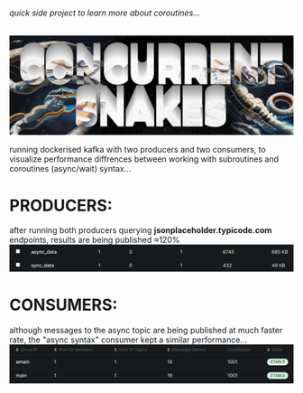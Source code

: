 ###### quick side project to learn more about coroutines...
![background](https://github.com/wassef911/concurrent_snakes/blob/master/images/background.png?raw=true)

running dockerised kafka with two producers and two consumers, to visualize performance diffrences between working with subroutines and coroutines (async/wait) syntax...

# PRODUCERS:

after running both producers querying **jsonplaceholder.typicode.com** endpoints, results are being published ≈120%
![Screenshot](https://github.com/wassef911/concurrent_snakes/blob/master/images/producer_benchmark.png?raw=true)

# CONSUMERS:
although messages to the async topic are being published at much faster rate, the "async syntax" consumer kept a similar performance...
![Screenshot](https://github.com/wassef911/concurrent_snakes/blob/master/images/consumer_benchmark.png?raw=true)
